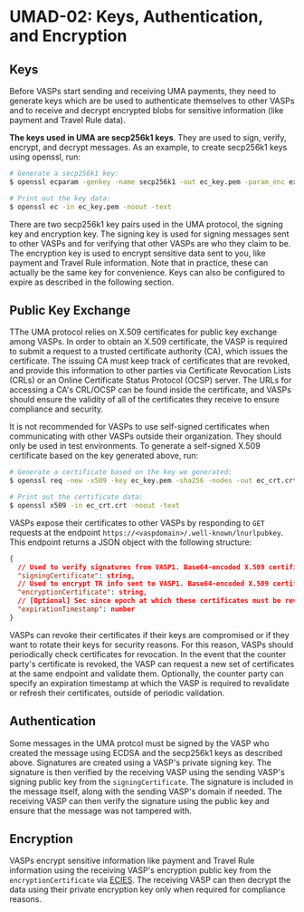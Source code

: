 # UMAD-02: Keys, Authentication, and Encryption

## Keys

Before VASPs start sending and receiving UMA payments, they need to generate keys which are be used to authenticate
themselves to other VASPs and to receive and decrypt encrypted blobs for sensitive information (like payment and Travel
Rule data).

**The keys used in UMA are secp256k1 keys**. They are used to sign, verify, encrypt, and decrypt messages. As an example,
to create secp256k1 keys using openssl, run:

```bash
# Generate a secp256k1 key:
$ openssl ecparam -genkey -name secp256k1 -out ec_key.pem -param_enc explicit

# Print out the key data:
$ openssl ec -in ec_key.pem -noout -text
```

There are two secp256k1 key pairs used in the UMA protocol, the signing key and encryption key. The signing key is used
for signing messages sent to other VASPs and for verifying that other VASPs are who they claim to be. The encryption
key is used to encrypt sensitive data sent to you, like payment and Travel Rule information. Note that in practice,
these can actually be the same key for convenience. Keys can also be configured to expire as described in the following
section.

## Public Key Exchange

TThe UMA protocol relies on X.509 certificates for public key exchange among VASPs. In order to obtain an X.509
certificate, the VASP is required to submit a request to a trusted certificate authority (CA), which issues the
certificate. The issuing CA must keep track of certificates that are revoked, and provide this information to other
parties via Certificate Revocation Lists (CRLs) or an Online Certificate Status Protocol (OCSP) server. The URLs for
accessing a CA's CRL/OCSP can be found inside the certificate, and VASPs should ensure the validity of all of the
certificates they receive to ensure compliance and security.

It is not recommended for VASPs to use self-signed certificates when communicating with other VASPs outside their
organization. They should only be used in test environments. To generate a self-signed X.509 certificate based on the
key generated above, run:

```bash
# Generate a certificate based on the key we generated:
$ openssl req -new -x509 -key ec_key.pem -sha256 -nodes -out ec_crt.crt -days <expiration in days>

# Print out the certificate data:
$ openssl x509 -in ec_crt.crt -noout -text
```

VASPs expose their certificates to other VASPs by responding to `GET` requests at the endpoint
`https://<vaspdomain>/.well-known/lnurlpubkey`. This endpoint returns a JSON object with the following structure:

```json
{
  // Used to verify signatures from VASP1. Base64-encoded X.509 certificate string.
  "signingCertificate": string,
  // Used to encrypt TR info sent to VASP1. Base64-encoded X.509 certificate string.
  "encryptionCertificate": string,
  // [Optional] Sec since epoch at which these certificates must be revalidated or refreshed.
  "expirationTimestamp": number
}
```

VASPs can revoke their certificates if their keys are compromised or if they want to rotate their keys for security
reasons. For this reason, VASPs should periodically check certificates for revocation. In the event that the counter
party's certificate is revoked, the VASP can request a new set of certificates at the same endpoint and validate them.
Optionally, the counter party can specify an expiration timestamp at which the VASP is required to revalidate or
refresh their certificates, outside of periodic validation.

## Authentication

Some messages in the UMA protcol must be signed by the VASP who created the message using ECDSA and the secp256k1 keys
as described above. Signatures are created using a VASP's private signing key. The signature is then verified by the
receiving VASP using the sending VASP's signing public key from the `signingCertificate`. The signature is included in
the message itself, along with the sending VASP's domain if needed. The receiving VASP can then verify the signature
using the public key and ensure that the message was not tampered with.

## Encryption

VASPs encrypt sensitive information like payment and Travel Rule information using the receiving VASP's encryption
public key from the `encryptionCertificate` via
[ECIES](https://cryptobook.nakov.com/asymmetric-key-ciphers/ecies-public-key-encryption). The receiving VASP can then
decrypt the data using their private encryption key only when required for compliance reasons.
